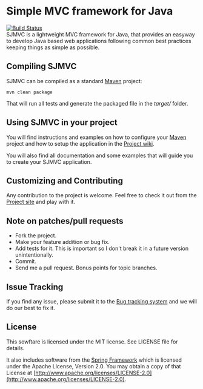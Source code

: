 Simple MVC framework for Java
=============================

[![Build Status](https://secure.travis-ci.org/nacx/sjmvc.png)](http://travis-ci.org/nacx/sjmvc)       
SJMVC is a lightweight MVC framework for Java, that provides an
easyway to develop Java based web applications following common
best practices keeping things as simple as possible.


Compiling SJMVC
---------------

SJMVC can be compiled as a standard [Maven](http://maven.apache.org/) project:

    mvn clean package
  
That will run all tests and generate the packaged file in the *target/* folder.


Using SJMVC in your project
---------------------------

You will find instructions and examples on how to configure your [Maven](http://maven.apache.org/)
project and how to setup the application in the [Project wiki](https://github.com/nacx/sjmvc/wiki).

You will also find all documentation and some examples that will guide you to create your SJMVC application.
    

Customizing and Contributing
----------------------------

Any contribution to the project is welcome. Feel free to check
it out from the [Project site](https://github.com/nacx/sjmvc) and play with it.


Note on patches/pull requests
-----------------------------
 
* Fork the project.
* Make your feature addition or bug fix.
* Add tests for it. This is important so I don't break it in a future version unintentionally.
* Commit.
* Send me a pull request. Bonus points for topic branches.


Issue Tracking
--------------

If you find any issue, please submit it to the [Bug tracking system](https://github.com/nacx/sjmvc/issues) and we
will do our best to fix it.

License
-------

This sowftare is licensed under the MIT license. See LICENSE file for details.

It also includes software from the [Spring Framework](http://www.springsource.org/) which is licensed under
the Apache License, Version 2.0. You may obtain a copy of that License at [http://www.apache.org/licenses/LICENSE-2.0](http://www.apache.org/licenses/LICENSE-2.0). 
